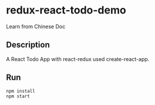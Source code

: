 # redux-react-todo-demo
Learn from Chinese Doc

## Description
A React Todo App with react-redux used create-react-app.

## Run

```shell
npm install
npm start
```